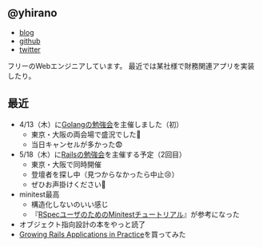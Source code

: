 ## @yhirano

- [blog](https://git.io/entrypoint)
- [github](https://github.com/yhirano55)
- [twitter](https://twitter.com/yoshi_hirano)

フリーのWebエンジニアしています。
最近では某社様で財務関連アプリを実装したり。

## 最近

- 4/13（木）に[Golangの勉強会](https://shinjukugo.connpass.com/event/52929/)を主催しました（初）
  - 東京・大阪の両会場で盛況でした:tada:
  - 当日キャンセルが多かった:fearful:
- 5/18（木）に[Railsの勉強会](https://rails-developers-meetup.connpass.com/event/55363/)を主催する予定（2回目）
  - 東京・大阪で同時開催
  - 登壇者を探し中（見つからなかったら中止:cry:）
  - ぜひお声掛けください:bow:
- minitest最高
  - 構造化しないのいい感じ
  - 『[RSpecユーザのためのMinitestチュートリアル](https://leanpub.com/minitest-tutorial-for-rspec-users)』が参考になった
- オブジェクト指向設計の本をやっと読了
- [Growing Rails Applications in Practice](https://leanpub.com/growing-rails)を買ってみた
